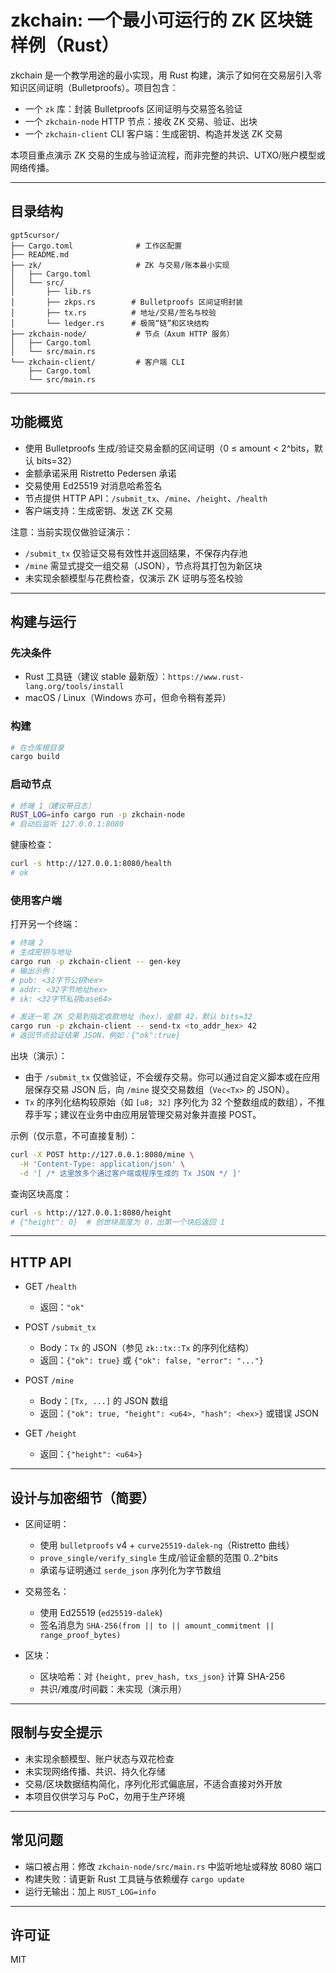 # zkchain: 一个最小可运行的 ZK 区块链样例（Rust）

zkchain 是一个教学用途的最小实现，用 Rust 构建，演示了如何在交易层引入零知识区间证明（Bulletproofs）。项目包含：
- 一个 `zk` 库：封装 Bulletproofs 区间证明与交易签名验证
- 一个 `zkchain-node` HTTP 节点：接收 ZK 交易、验证、出块
- 一个 `zkchain-client` CLI 客户端：生成密钥、构造并发送 ZK 交易

本项目重点演示 ZK 交易的生成与验证流程，而非完整的共识、UTXO/账户模型或网络传播。

---

## 目录结构

```
gpt5cursor/
├── Cargo.toml              # 工作区配置
├── README.md
├── zk/                     # ZK 与交易/账本最小实现
│   ├── Cargo.toml
│   └── src/
│       ├── lib.rs
│       ├── zkps.rs        # Bulletproofs 区间证明封装
│       ├── tx.rs          # 地址/交易/签名与校验
│       └── ledger.rs      # 极简“链”和区块结构
├── zkchain-node/           # 节点（Axum HTTP 服务）
│   ├── Cargo.toml
│   └── src/main.rs
└── zkchain-client/         # 客户端 CLI
    ├── Cargo.toml
    └── src/main.rs
```

---

## 功能概览

- 使用 Bulletproofs 生成/验证交易金额的区间证明（0 ≤ amount < 2^bits，默认 bits=32）
- 金额承诺采用 Ristretto Pedersen 承诺
- 交易使用 Ed25519 对消息哈希签名
- 节点提供 HTTP API：`/submit_tx`、`/mine`、`/height`、`/health`
- 客户端支持：生成密钥、发送 ZK 交易

注意：当前实现仅做验证演示：
- `/submit_tx` 仅验证交易有效性并返回结果，不保存内存池
- `/mine` 需显式提交一组交易（JSON），节点将其打包为新区块
- 未实现余额模型与花费检查，仅演示 ZK 证明与签名校验

---

## 构建与运行

### 先决条件
- Rust 工具链（建议 stable 最新版）：`https://www.rust-lang.org/tools/install`
- macOS / Linux（Windows 亦可，但命令稍有差异）

### 构建

```bash
# 在仓库根目录
cargo build
```

### 启动节点

```bash
# 终端 1（建议带日志）
RUST_LOG=info cargo run -p zkchain-node
# 启动后监听 127.0.0.1:8080
```

健康检查：

```bash
curl -s http://127.0.0.1:8080/health
# ok
```

### 使用客户端

打开另一个终端：

```bash
# 终端 2
# 生成密钥与地址
cargo run -p zkchain-client -- gen-key
# 输出示例：
# pub: <32字节公钥hex>
# addr: <32字节地址hex>
# sk: <32字节私钥base64>

# 发送一笔 ZK 交易到指定收款地址（hex），金额 42，默认 bits=32
cargo run -p zkchain-client -- send-tx <to_addr_hex> 42
# 返回节点验证结果 JSON，例如：{"ok":true}
```

出块（演示）：
- 由于 `/submit_tx` 仅做验证，不会缓存交易。你可以通过自定义脚本或在应用层保存交易 JSON 后，向 `/mine` 提交交易数组（`Vec<Tx>` 的 JSON）。
- `Tx` 的序列化结构较原始（如 `[u8; 32]` 序列化为 32 个整数组成的数组），不推荐手写；建议在业务中由应用层管理交易对象并直接 POST。

示例（仅示意，不可直接复制）：

```bash
curl -X POST http://127.0.0.1:8080/mine \
  -H 'Content-Type: application/json' \
  -d '[ /* 这里放多个通过客户端或程序生成的 Tx JSON */ ]'
```

查询区块高度：

```bash
curl -s http://127.0.0.1:8080/height
# {"height": 0}  # 创世块高度为 0，出第一个块后返回 1
```

---

## HTTP API

- GET `/health`
  - 返回：`"ok"`

- POST `/submit_tx`
  - Body：`Tx` 的 JSON（参见 `zk::tx::Tx` 的序列化结构）
  - 返回：`{"ok": true}` 或 `{"ok": false, "error": "..."}`

- POST `/mine`
  - Body：`[Tx, ...]` 的 JSON 数组
  - 返回：`{"ok": true, "height": <u64>, "hash": <hex>}` 或错误 JSON

- GET `/height`
  - 返回：`{"height": <u64>}`

---

## 设计与加密细节（简要）

- 区间证明：
  - 使用 `bulletproofs` v4 + `curve25519-dalek-ng`（Ristretto 曲线）
  - `prove_single/verify_single` 生成/验证金额的范围 0..2^bits
  - 承诺与证明通过 `serde_json` 序列化为字节数组

- 交易签名：
  - 使用 Ed25519 (`ed25519-dalek`)
  - 签名消息为 `SHA-256(from || to || amount_commitment || range_proof_bytes)`

- 区块：
  - 区块哈希：对 `{height, prev_hash, txs_json}` 计算 SHA-256
  - 共识/难度/时间戳：未实现（演示用）

---

## 限制与安全提示

- 未实现余额模型、账户状态与双花检查
- 未实现网络传播、共识、持久化存储
- 交易/区块数据结构简化，序列化形式偏底层，不适合直接对外开放
- 本项目仅供学习与 PoC，勿用于生产环境

---

## 常见问题

- 端口被占用：修改 `zkchain-node/src/main.rs` 中监听地址或释放 8080 端口
- 构建失败：请更新 Rust 工具链与依赖缓存 `cargo update`
- 运行无输出：加上 `RUST_LOG=info`

---

## 许可证

MIT